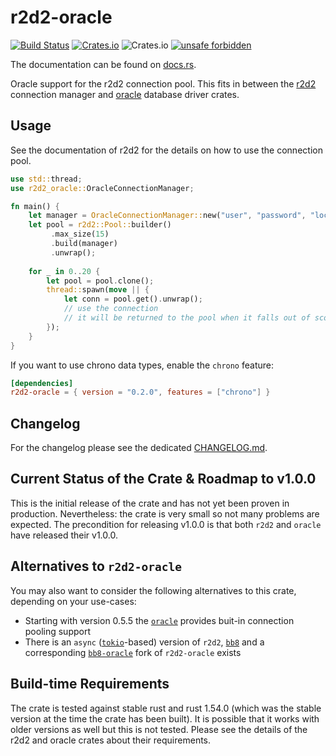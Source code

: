 # r2d2-oracle
[![Build Status](https://travis-ci.com/rursprung/r2d2-oracle.svg?branch=master)](https://travis-ci.com/rursprung/r2d2-oracle)
[![Crates.io](https://img.shields.io/crates/v/r2d2-oracle)](https://crates.io/crates/r2d2-oracle)
![Crates.io](https://img.shields.io/crates/l/r2d2-oracle)
[![unsafe forbidden](https://img.shields.io/badge/unsafe-forbidden-success.svg)](https://github.com/rust-secure-code/safety-dance/)

The documentation can be found on [docs.rs](https://docs.rs/r2d2-oracle/).

Oracle support for the r2d2 connection pool.
This fits in between the [r2d2](https://crates.io/crates/r2d2) connection manager and [oracle](https://crates.io/crates/oracle) database driver crates.

## Usage
See the documentation of r2d2 for the details on how to use the connection pool.

```rust
use std::thread;
use r2d2_oracle::OracleConnectionManager;

fn main() {
    let manager = OracleConnectionManager::new("user", "password", "localhost");
    let pool = r2d2::Pool::builder()
         .max_size(15)
         .build(manager)
         .unwrap();
    
    for _ in 0..20 {
        let pool = pool.clone();
        thread::spawn(move || {
            let conn = pool.get().unwrap();
            // use the connection
            // it will be returned to the pool when it falls out of scope.
        });
    }
}
```

If you want to use chrono data types, enable the `chrono` feature:

```toml
[dependencies]
r2d2-oracle = { version = "0.2.0", features = ["chrono"] }
```

## Changelog
For the changelog please see the dedicated [CHANGELOG.md](CHANGELOG.md).

## Current Status of the Crate & Roadmap to v1.0.0
This is the initial release of the crate and has not yet been proven in production. Nevertheless: the crate is very small so not many problems are expected.
The precondition for releasing v1.0.0 is that both `r2d2` and `oracle` have released their v1.0.0.

## Alternatives to `r2d2-oracle`
You may also want to consider the following alternatives to this crate, depending on your use-cases:
* Starting with version 0.5.5 the [`oracle`](https://crates.io/crates/oracle) provides buit-in connection pooling support
* There is an `async` ([`tokio`](https://crates.io/crates/tokio)-based) version of `r2d2`, [`bb8`](https://crates.io/crates/bb8) and a corresponding [`bb8-oracle`](https://crates.io/crates/bb8-oracle) fork of `r2d2-oracle` exists

## Build-time Requirements
The crate is tested against stable rust and rust 1.54.0 (which was the stable version at the time the crate has been built).
It is possible that it works with older versions as well but this is not tested.
Please see the details of the r2d2 and oracle crates about their requirements.
